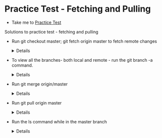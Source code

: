 # Practice Test - Fetching and Pulling
  - Take me to [Practice Test](https://kodekloud.com/topic/lab-fetching-and-pulling/)
   
Solutions to practice test - fetching and pulling

- Run git checkout master; git fetch origin master to fetch remote changes
   
  <details>
   
  ```
  $ git checkout master
  $ git fetch origin master
  ```
   
  </details>
   
- To view all the branches- both local and remote - run the git branch -a command.

  <details>
   
  ```
  $ git branch -a
  ```
   
  </details>

- Run git merge origin/master

  <details>
   
  ```
  $ git merge origin/master
  ```
   
  </details>
  
- Run git pull origin master

  <details>
   
  ```
  $ git pull origin master
  ```
   
  </details>

- Run the ls command while in the master branch

  <details>
   
  ```
  $ ls
  ```
   
  </details>

